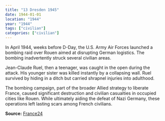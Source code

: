 ```yaml
---
title: "13 Dresden 1945"
date: 1944-01-01
location: "1944"
year: "1944"
tags: ["civilian"]
categories: ["civilian"]
---
```



In April 1944, weeks before D-Day, the U.S. Army Air Forces launched a bombing raid over Rouen aimed at disrupting German logistics. The bombing inadvertently struck several civilian areas.

Jean-Claude Ruel, then a teenager, was caught in the open during the attack. His younger sister was killed instantly by a collapsing wall. Ruel survived by hiding in a ditch but carried shrapnel injuries into adulthood.

The bombing campaign, part of the broader Allied strategy to liberate France, caused significant destruction and civilian casualties in occupied cities like Rouen. While ultimately aiding the defeat of Nazi Germany, these operations left lasting scars among French civilians.

**Source:** [France24](https://www.france24.com/en/france/20200605-wwii-anniversary-the-forgotten-french-victims-of-allied-bombing)
